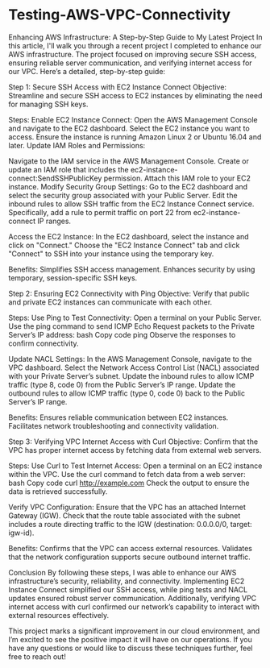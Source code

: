 # Testing-AWS-VPC-Connectivity

Enhancing AWS Infrastructure: A Step-by-Step Guide to My Latest Project
In this article, I'll walk you through a recent project I completed to enhance our AWS infrastructure. The project focused on improving secure SSH access, ensuring reliable server communication, and verifying internet access for our VPC. Here’s a detailed, step-by-step guide:

Step 1: Secure SSH Access with EC2 Instance Connect
Objective:
Streamline and secure SSH access to EC2 instances by eliminating the need for managing SSH keys.

Steps:
Enable EC2 Instance Connect:
Open the AWS Management Console and navigate to the EC2 dashboard.
Select the EC2 instance you want to access.
Ensure the instance is running Amazon Linux 2 or Ubuntu 16.04 and later.
Update IAM Roles and Permissions:

Navigate to the IAM service in the AWS Management Console.
Create or update an IAM role that includes the ec2-instance-connect:SendSSHPublicKey permission.
Attach this IAM role to your EC2 instance.
Modify Security Group Settings:
Go to the EC2 dashboard and select the security group associated with your Public Server.
Edit the inbound rules to allow SSH traffic from the EC2 Instance Connect service. Specifically, add a rule to permit traffic on port 22 from ec2-instance-connect IP ranges.

Access the EC2 Instance:
In the EC2 dashboard, select the instance and click on "Connect."
Choose the "EC2 Instance Connect" tab and click "Connect" to SSH into your instance using the temporary key.

Benefits:
Simplifies SSH access management.
Enhances security by using temporary, session-specific SSH keys.

Step 2: Ensuring EC2 Connectivity with Ping
Objective:
Verify that public and private EC2 instances can communicate with each other.

Steps:
Use Ping to Test Connectivity:
Open a terminal on your Public Server.
Use the ping command to send ICMP Echo Request packets to the Private Server’s IP address:
bash
Copy code
ping <private-server-ip>
Observe the responses to confirm connectivity.

Update NACL Settings:
In the AWS Management Console, navigate to the VPC dashboard.
Select the Network Access Control List (NACL) associated with your Private Server’s subnet.
Update the inbound rules to allow ICMP traffic (type 8, code 0) from the Public Server’s IP range.
Update the outbound rules to allow ICMP traffic (type 0, code 0) back to the Public Server’s IP range.

Benefits:
Ensures reliable communication between EC2 instances.
Facilitates network troubleshooting and connectivity validation.

Step 3: Verifying VPC Internet Access with Curl
Objective:
Confirm that the VPC has proper internet access by fetching data from external web servers.

Steps:
Use Curl to Test Internet Access:
Open a terminal on an EC2 instance within the VPC.
Use the curl command to fetch data from a web server:
bash
Copy code
curl http://example.com
Check the output to ensure the data is retrieved successfully.

Verify VPC Configuration:
Ensure that the VPC has an attached Internet Gateway (IGW).
Check that the route table associated with the subnet includes a route directing traffic to the IGW (destination: 0.0.0.0/0, target: igw-id).

Benefits:
Confirms that the VPC can access external resources.
Validates that the network configuration supports secure outbound internet traffic.

Conclusion
By following these steps, I was able to enhance our AWS infrastructure’s security, reliability, and connectivity. Implementing EC2 Instance Connect simplified our SSH access, while ping tests and NACL updates ensured robust server communication. Additionally, verifying VPC internet access with curl confirmed our network’s capability to interact with external resources effectively.

This project marks a significant improvement in our cloud environment, and I’m excited to see the positive impact it will have on our operations. If you have any questions or would like to discuss these techniques further, feel free to reach out!
